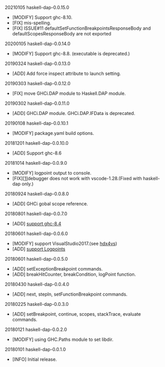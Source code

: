 20210105 haskell-dap-0.0.15.0

  * [MODIFY] Support ghc-8.10.
  * [FIX] mis-spelling.
  * [FIX] ISSUE#11 defaultSetFunctionBreakpointsResponseBody and defaultScopesResponseBody are not exported


20200105 haskell-dap-0.0.14.0

  * [MODIFY] Support ghc-8.8. (executable is deprecated.)


20190324 haskell-dap-0.0.13.0

  * [ADD] Add force inspect attribute to launch setting.


20190303 haskell-dap-0.0.12.0

  * [FIX] move GHCi.DAP module to Haskell.DAP module.


20190302 haskell-dap-0.0.11.0

  * [ADD] GHCi.DAP module. GHCi.DAP.IFData is deprecated.


20190108 haskell-dap-0.0.10.1

  * [MODIFY] package.yaml build options.


20181201 haskell-dap-0.0.10.0

  * [ADD] Support ghc-8.6


20181014 haskell-dap-0.0.9.0

  * [MODIFY] logpoint output to console.
  * [FIX][[1](https://github.com/phoityne/hdx4vsc/issues/1)]debugger does not work with vscode-1.28.(Fixed with haskell-dap only.)


20180924 haskell-dap-0.0.8.0

  * [ADD] GHCi gobal scope reference.


20180801 haskell-dap-0.0.7.0

  * [ADD] [support ghc-8.4](https://github.com/phoityne/haskell-dap/issues/2)


20180601 haskell-dap-0.0.6.0

  * [MODIFY] support VisualStudio2017.(see [hdx4vs](https://github.com/phoityne/hdx4vsc))
  * [ADD] [ support Logpoints](https://github.com/phoityne/haskell-dap/issues/3)


20180601 haskell-dap-0.0.5.0

  * [ADD] setExceptionBreakpoint commands.
  * [ADD] breakHitCounter, breakCondition, logPoint function.


20180430 haskell-dap-0.0.4.0

  * [ADD] next, stepIn, setFunctionBreakpoint commands.


20180225 haskell-dap-0.0.3.0

  * [ADD] setBreakpoint, continue, scopes, stackTrace, evaluate commands.


20180121 haskell-dap-0.0.2.0

  * [MODIFY] using GHC.Paths module to set libdir.


20180101 haskell-dap-0.0.1.0

  * [INFO] Initial release.

